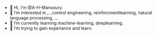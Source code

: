 - 👋 Hi, I’m @A-H-Mansoury.
- 👀 I’m interested in ,...control engineering, reinforcmentlearning, natural language processing, ...
- 🌱 I’m currently learning machine-learning, deeplearning.
- 💞️ I’m trying to gain experiance and learn.
